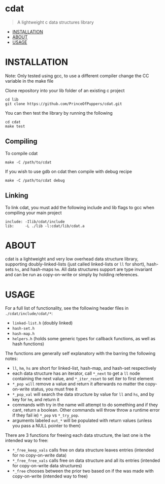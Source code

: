 # cdat

> A lightweight c data structures library 
- [INSTALLATION](#INSTALLATION)
- [ABOUT](#ABOUT)
- [USAGE](#USAGE)


# INSTALLATION
Note: Only tested using gcc, to use a different compiler change the CC variable in the make file

Clone repository into your lib folder of an existing c project

``` 
cd lib
git clone https://github.com/PrinceOfPuppers/cdat.git
```
You can then test the library by running the following
``` 
cd cdat
make test
```

## Compiling
To compile cdat
```
make -C /path/to/cdat 
```
If you wish to use gdb on cdat then compile with debug recipe
```
make -C /path/to/cdat debug
```

## Linking
To link cdat, you must add the following include and lib flags to gcc when compiling your main project
```
include: -Ilib/cdat/include
lib:     -L ./lib -l:cdat/lib/cdat.a
```


# ABOUT
cdat is a lightweight and very low overhead data structure library, supporting doubly-linked-lists (just called linked-lists or `ll` for short), hash-sets `hs`, and hash-maps `hm`. All data structures support are type invariant and can be run as copy-on-write or simply by holding references.

# USAGE
For a full list of functionality, see the following header files in `./cdat/include/cdat/*`:
- `linked-list.h` (doubly linked)
- `hash-set.h`
- `hash-map.h`
- `helpers.h` (holds some generic types for callback functions, as well as hash functions)

The functions are generally self explanatory with the barring the following notes:
- `ll`, `hm`, `hs` are short for linked-list, hash-map, and hash-set respectively
- each data structure has an iterator, call `*_next` to get a `ll` node containing the next value, and `*_iter_reset` to set iter to first element
- `*_pop will` remove a value and return it afterwards no matter the copy-on-write status, you must free it
- `*_pop_val` will search the data structure by value for `ll` and `hs`, and by key for `hm`, and return it
- commands with try in the name will attempt to do something and if they cant, return a boolean. Other commands will throw throw a runtime error if they fail ie) `*_pop` vs `*_try_pop`.
- arguments labeled `out_*` will be populated with return values (unless you pass a NULL pointer to them)

There are 3 functions for freeing each data structure, the last one is the intended way to free:
- `*_free_keep_vals` calls free on data structure leaves entries (intended for no copy-on-write data)
- `*_free_free_vals` calls free on data structure and all its entries (intended for copy-on-write data structures)
- `*_free` chooses between the prior two based on if the was made with copy-on-write (intended way to free)
